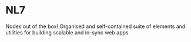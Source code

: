 # NL7
Nodes out of the box! 
Organised and self-contained suite of elements and utilities for building scalable and in-sync web apps

